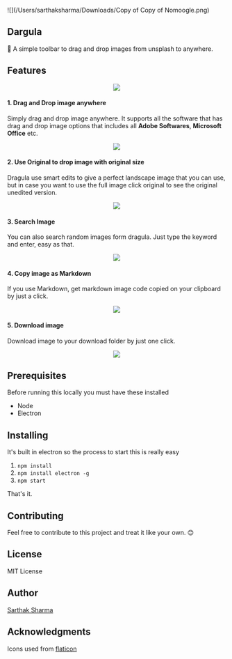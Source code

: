 ![](/Users/sarthaksharma/Downloads/Copy of Copy of Nomoogle.png)

## Dargula

🦇 A simple toolbar to drag and drop images from unsplash to anywhere.

## Features


<div align="center"><img src="https://i.imgur.com/qhkv0TZ.png"></div>

#### 1. Drag and Drop image anywhere

Simply drag and drop image anywhere. It supports all the software that has drag and drop image options that includes all **Adobe Softwares**, **Microsoft Office** etc. 
 

<div align="center"><img src="https://media.giphy.com/media/k5lb2jo8i4iHxmWLDe/giphy.gif"></div>

#### 2. Use Original to drop image with original size

Dragula use smart edits to give a perfect landscape image that you can use, but in case you want to use the full image click original to see the original unedited version.

<div align="center"><img src="https://media.giphy.com/media/9MIITvJI3na7tT35VA/giphy.gif"></div>

#### 3. Search Image

You can also search random images form dragula. Just type the keyword and enter, easy as that.

<div align="center"><img src="https://media.giphy.com/media/1kTIl0SOMs9aEmEXlb/giphy.gif"></div>

#### 4. Copy image as Markdown

If you use Markdown, get markdown image code copied on your clipboard by just a click.

<div align="center"><img src="https://media.giphy.com/media/d7o8IXdspwRmsXR7Cp/giphy.gif"></div>

#### 5. Download image

Download image to your download folder by just one click.

<div align="center"><img src="https://media.giphy.com/media/7FgoJcbqTLfAJqzms2/giphy.gif"></div>


## Prerequisites

Before running this locally you must have these installed

+ Node
+ Electron

## Installing

It's built in electron so the process to start this is really easy

1. `npm install`
2. `npm install electron -g`
3. `npm start`

That's it.

## Contributing

Feel free to contribute to this project and treat it like your own. 😊 


## License

MIT License

## Author

[Sarthak Sharma](https://twitter.com/sarthology)

## Acknowledgments

Icons used from [flaticon](https://flaticon.com)